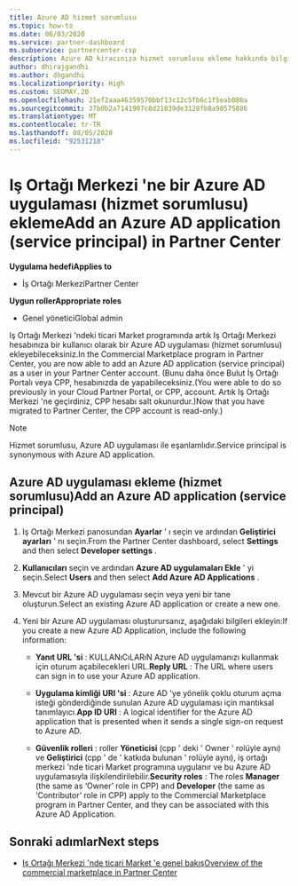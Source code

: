 ```yaml
---
title: Azure AD hizmet sorumlusu
ms.topic: how-to
ms.date: 06/03/2020
ms.service: partner-dashboard
ms.subservice: partnercenter-csp
description: Azure AD kiracınıza hizmet sorumlusu ekleme hakkında bilgi edinin. Bunun yapılması, Iş Ortağı Merkezi 'ne bir Azure AD uygulaması (hizmet sorumlusu) ekleme anlamına gelir.
author: dhirajgandhi
ms.author: dhgandhi
ms.localizationpriority: High
ms.custom: SEOMAY.20
ms.openlocfilehash: 21ef2aaa46359570bbf13c12c5fb6c1f5eab080a
ms.sourcegitcommit: 37b0b2a7141907c8d21839de3128fb8a98575886
ms.translationtype: MT
ms.contentlocale: tr-TR
ms.lasthandoff: 08/05/2020
ms.locfileid: "92531218"
---
```

# <a name="add-an-azure-ad-application-service-principal-in-partner-center"></a><span data-ttu-id="8fd44-104">Iş Ortağı Merkezi 'ne bir Azure AD uygulaması (hizmet sorumlusu) ekleme</span><span class="sxs-lookup"><span data-stu-id="8fd44-104">Add an Azure AD application (service principal) in Partner Center</span></span>

<span data-ttu-id="8fd44-105">**Uygulama hedefi**</span><span class="sxs-lookup"><span data-stu-id="8fd44-105">**Applies to**</span></span>

- <span data-ttu-id="8fd44-106">İş Ortağı Merkezi</span><span class="sxs-lookup"><span data-stu-id="8fd44-106">Partner Center</span></span>

<span data-ttu-id="8fd44-107">**Uygun roller**</span><span class="sxs-lookup"><span data-stu-id="8fd44-107">**Appropriate roles**</span></span>

- <span data-ttu-id="8fd44-108">Genel yönetici</span><span class="sxs-lookup"><span data-stu-id="8fd44-108">Global admin</span></span>

<span data-ttu-id="8fd44-109">Iş Ortağı Merkezi 'ndeki ticari Market programında artık Iş Ortağı Merkezi hesabınıza bir kullanıcı olarak bir Azure AD uygulaması (hizmet sorumlusu) ekleyebileceksiniz.</span><span class="sxs-lookup"><span data-stu-id="8fd44-109">In the Commercial Marketplace program in Partner Center, you are now able to add an Azure AD application (service principal) as a user in your Partner Center account.</span></span> <span data-ttu-id="8fd44-110">(Bunu daha önce Bulut İş Ortağı Portalı veya CPP, hesabınızda de yapabileceksiniz.</span><span class="sxs-lookup"><span data-stu-id="8fd44-110">(You were able to do so previously in your Cloud Partner Portal, or CPP, account.</span></span> <span data-ttu-id="8fd44-111">Artık Iş Ortağı Merkezi 'ne geçirdiniz, CPP hesabı salt okunurdur.)</span><span class="sxs-lookup"><span data-stu-id="8fd44-111">Now that you have migrated to Partner Center, the CPP account is read-only.)</span></span>
 
>[!Note] 
><span data-ttu-id="8fd44-112">Hizmet sorumlusu, Azure AD uygulaması ile eşanlamlıdır.</span><span class="sxs-lookup"><span data-stu-id="8fd44-112">Service principal is synonymous with Azure AD application.</span></span>

## <a name="add-an-azure-ad-application-service-principal"></a><span data-ttu-id="8fd44-113">Azure AD uygulaması ekleme (hizmet sorumlusu)</span><span class="sxs-lookup"><span data-stu-id="8fd44-113">Add an Azure AD application (service principal)</span></span>

1. <span data-ttu-id="8fd44-114">Iş Ortağı Merkezi panosundan **Ayarlar** ' ı seçin ve ardından **Geliştirici ayarları** ' nı seçin.</span><span class="sxs-lookup"><span data-stu-id="8fd44-114">From the Partner Center dashboard, select **Settings** and then select **Developer settings** .</span></span>

2. <span data-ttu-id="8fd44-115">**Kullanıcıları** seçin ve ardından **Azure AD uygulamaları Ekle** ' yi seçin.</span><span class="sxs-lookup"><span data-stu-id="8fd44-115">Select **Users** and then select **Add Azure AD Applications** .</span></span>

3. <span data-ttu-id="8fd44-116">Mevcut bir Azure AD uygulaması seçin veya yeni bir tane oluşturun.</span><span class="sxs-lookup"><span data-stu-id="8fd44-116">Select an existing Azure AD application or create a new one.</span></span>

4. <span data-ttu-id="8fd44-117">Yeni bir Azure AD uygulaması oluşturursanız, aşağıdaki bilgileri ekleyin:</span><span class="sxs-lookup"><span data-stu-id="8fd44-117">If you create a new Azure AD Application, include the following information:</span></span>  

   - <span data-ttu-id="8fd44-118">**Yanıt URL 'si** : KULLANıCıLARıN Azure AD uygulamanızı kullanmak için oturum açabilecekleri URL.</span><span class="sxs-lookup"><span data-stu-id="8fd44-118">**Reply URL** : The URL where users can sign in to use your Azure AD application.</span></span>

   - <span data-ttu-id="8fd44-119">**Uygulama kimliği URI 'si** : Azure AD 'ye yönelik çoklu oturum açma isteği gönderdiğinde sunulan Azure AD uygulaması için mantıksal tanımlayıcı.</span><span class="sxs-lookup"><span data-stu-id="8fd44-119">**App ID URI** : A logical identifier for the Azure AD application that is presented when it sends a single sign-on request to Azure AD.</span></span>

   - <span data-ttu-id="8fd44-120">**Güvenlik rolleri** : roller **Yöneticisi** (cpp ' deki ' Owner ' rolüyle aynı) ve **Geliştirici** (cpp ' de ' katkıda bulunan ' rolüyle aynı), iş ortağı merkezi 'nde ticari Market programına uygulanır ve bu Azure AD uygulamasıyla ilişkilendirilebilir.</span><span class="sxs-lookup"><span data-stu-id="8fd44-120">**Security roles** : The roles **Manager** (the same as  ‘Owner’ role in CPP) and **Developer** (the same as ‘Contributor’ role in CPP) apply to the Commercial Marketplace program in Partner Center, and they can be associated with this Azure AD Application.</span></span>  

## <a name="next-steps"></a><span data-ttu-id="8fd44-121">Sonraki adımlar</span><span class="sxs-lookup"><span data-stu-id="8fd44-121">Next steps</span></span>

- [<span data-ttu-id="8fd44-122">Iş Ortağı Merkezi 'nde ticari Market 'e genel bakış</span><span class="sxs-lookup"><span data-stu-id="8fd44-122">Overview of the commercial marketplace in Partner Center</span></span>](csp-commercial-marketplace-overview.md)